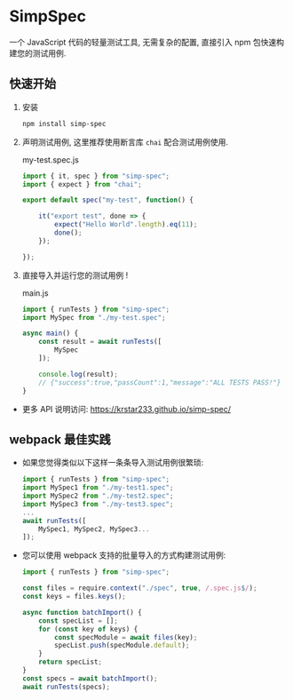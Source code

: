 # SimpSpec

一个 JavaScript 代码的轻量测试工具, 无需复杂的配置, 直接引入 npm 包快速构建您的测试用例.

## 快速开始

1. 安装

    ```bash
    npm install simp-spec
    ```

2. 声明测试用例, 这里推荐使用断言库 `chai` 配合测试用例使用.

    my-test.spec.js
    ```js
    import { it, spec } from "simp-spec";
    import { expect } from "chai";

    export default spec("my-test", function() {

        it("export test", done => {
            expect("Hello World".length).eq(11);
            done();
        });

    });

    ```

3. 直接导入并运行您的测试用例 !

    main.js
    ```js
    import { runTests } from "simp-spec";
    import MySpec from "./my-test.spec";

    async main() {
        const result = await runTests([
            MySpec
        ]);

        console.log(result);
        // {"success":true,"passCount":1,"message":"ALL TESTS PASS!"}
    }
    ```

- 更多 API 说明访问: https://krstar233.github.io/simp-spec/

## webpack 最佳实践

- 如果您觉得类似以下这样一条条导入测试用例很繁琐:

    ```js
    import { runTests } from "simp-spec";
    import MySpec1 from "./my-test1.spec";
    import MySpec2 from "./my-test2.spec";
    import MySpec3 from "./my-test3.spec";
    ...
    await runTests([
        MySpec1, MySpec2, MySpec3...
    ]);
    ```

- 您可以使用 webpack 支持的批量导入的方式构建测试用例:

    ```js
    import { runTests } from "simp-spec";

    const files = require.context("./spec", true, /.spec.js$/);
    const keys = files.keys();

    async function batchImport() {
        const specList = [];
        for (const key of keys) {
            const specModule = await files(key);
            specList.push(specModule.default);
        }
        return specList;
    }
    const specs = await batchImport();
    await runTests(specs);
    ```